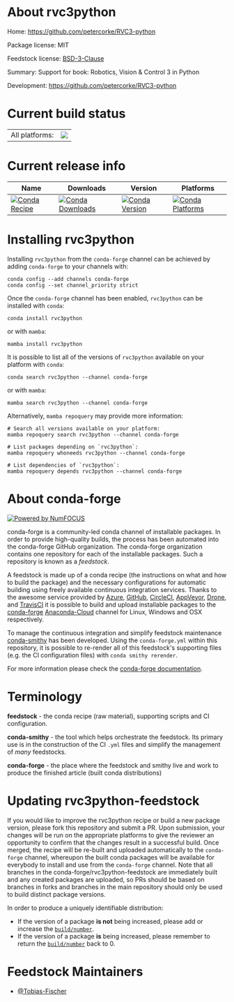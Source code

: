 About rvc3python
================

Home: https://github.com/petercorke/RVC3-python

Package license: MIT

Feedstock license: [BSD-3-Clause](https://github.com/conda-forge/rvc3python-feedstock/blob/main/LICENSE.txt)

Summary: Support for book: Robotics, Vision & Control 3 in Python

Development: https://github.com/petercorke/RVC3-python

Current build status
====================


<table><tr><td>All platforms:</td>
    <td>
      <a href="https://dev.azure.com/conda-forge/feedstock-builds/_build/latest?definitionId=18664&branchName=main">
        <img src="https://dev.azure.com/conda-forge/feedstock-builds/_apis/build/status/rvc3python-feedstock?branchName=main">
      </a>
    </td>
  </tr>
</table>

Current release info
====================

| Name | Downloads | Version | Platforms |
| --- | --- | --- | --- |
| [![Conda Recipe](https://img.shields.io/badge/recipe-rvc3python-green.svg)](https://anaconda.org/conda-forge/rvc3python) | [![Conda Downloads](https://img.shields.io/conda/dn/conda-forge/rvc3python.svg)](https://anaconda.org/conda-forge/rvc3python) | [![Conda Version](https://img.shields.io/conda/vn/conda-forge/rvc3python.svg)](https://anaconda.org/conda-forge/rvc3python) | [![Conda Platforms](https://img.shields.io/conda/pn/conda-forge/rvc3python.svg)](https://anaconda.org/conda-forge/rvc3python) |

Installing rvc3python
=====================

Installing `rvc3python` from the `conda-forge` channel can be achieved by adding `conda-forge` to your channels with:

```
conda config --add channels conda-forge
conda config --set channel_priority strict
```

Once the `conda-forge` channel has been enabled, `rvc3python` can be installed with `conda`:

```
conda install rvc3python
```

or with `mamba`:

```
mamba install rvc3python
```

It is possible to list all of the versions of `rvc3python` available on your platform with `conda`:

```
conda search rvc3python --channel conda-forge
```

or with `mamba`:

```
mamba search rvc3python --channel conda-forge
```

Alternatively, `mamba repoquery` may provide more information:

```
# Search all versions available on your platform:
mamba repoquery search rvc3python --channel conda-forge

# List packages depending on `rvc3python`:
mamba repoquery whoneeds rvc3python --channel conda-forge

# List dependencies of `rvc3python`:
mamba repoquery depends rvc3python --channel conda-forge
```


About conda-forge
=================

[![Powered by
NumFOCUS](https://img.shields.io/badge/powered%20by-NumFOCUS-orange.svg?style=flat&colorA=E1523D&colorB=007D8A)](https://numfocus.org)

conda-forge is a community-led conda channel of installable packages.
In order to provide high-quality builds, the process has been automated into the
conda-forge GitHub organization. The conda-forge organization contains one repository
for each of the installable packages. Such a repository is known as a *feedstock*.

A feedstock is made up of a conda recipe (the instructions on what and how to build
the package) and the necessary configurations for automatic building using freely
available continuous integration services. Thanks to the awesome service provided by
[Azure](https://azure.microsoft.com/en-us/services/devops/), [GitHub](https://github.com/),
[CircleCI](https://circleci.com/), [AppVeyor](https://www.appveyor.com/),
[Drone](https://cloud.drone.io/welcome), and [TravisCI](https://travis-ci.com/)
it is possible to build and upload installable packages to the
[conda-forge](https://anaconda.org/conda-forge) [Anaconda-Cloud](https://anaconda.org/)
channel for Linux, Windows and OSX respectively.

To manage the continuous integration and simplify feedstock maintenance
[conda-smithy](https://github.com/conda-forge/conda-smithy) has been developed.
Using the ``conda-forge.yml`` within this repository, it is possible to re-render all of
this feedstock's supporting files (e.g. the CI configuration files) with ``conda smithy rerender``.

For more information please check the [conda-forge documentation](https://conda-forge.org/docs/).

Terminology
===========

**feedstock** - the conda recipe (raw material), supporting scripts and CI configuration.

**conda-smithy** - the tool which helps orchestrate the feedstock.
                   Its primary use is in the construction of the CI ``.yml`` files
                   and simplify the management of *many* feedstocks.

**conda-forge** - the place where the feedstock and smithy live and work to
                  produce the finished article (built conda distributions)


Updating rvc3python-feedstock
=============================

If you would like to improve the rvc3python recipe or build a new
package version, please fork this repository and submit a PR. Upon submission,
your changes will be run on the appropriate platforms to give the reviewer an
opportunity to confirm that the changes result in a successful build. Once
merged, the recipe will be re-built and uploaded automatically to the
`conda-forge` channel, whereupon the built conda packages will be available for
everybody to install and use from the `conda-forge` channel.
Note that all branches in the conda-forge/rvc3python-feedstock are
immediately built and any created packages are uploaded, so PRs should be based
on branches in forks and branches in the main repository should only be used to
build distinct package versions.

In order to produce a uniquely identifiable distribution:
 * If the version of a package **is not** being increased, please add or increase
   the [``build/number``](https://docs.conda.io/projects/conda-build/en/latest/resources/define-metadata.html#build-number-and-string).
 * If the version of a package **is** being increased, please remember to return
   the [``build/number``](https://docs.conda.io/projects/conda-build/en/latest/resources/define-metadata.html#build-number-and-string)
   back to 0.

Feedstock Maintainers
=====================

* [@Tobias-Fischer](https://github.com/Tobias-Fischer/)

